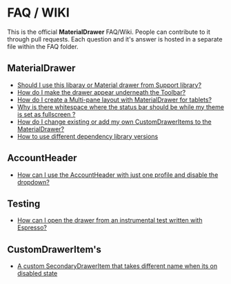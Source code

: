 # FAQ / WIKI

This is the official **MaterialDrawer** FAQ/Wiki. People can contribute to it through pull requests.
Each question and it's answer is hosted in a separate file within the FAQ folder.

## MaterialDrawer

* [Should I use this libaray or Material drawer from Support library?](FAQ/when_to_use_this_library.md)
* [How do I make the drawer appear underneath the Toolbar?](FAQ/howto_show_drawer_under_toolbar.md)
* [How do I create a Multi-pane layout with MaterialDrawer for tablets?](FAQ/howto_show_drawer_in_tablet_multipane.md)
* [Why is there whitespace where the status bar should be while my theme is set as fullscreen ?](FAQ/status_bar_whitespace.md)
* [How do I change existing or add my own CustomDrawerItems to the MaterialDrawer?](FAQ/howto_modify_add_custom_draweritems.md)
* [How to use different dependency library versions](FAQ/howto_use_different_sub_library_version.md)

## AccountHeader

* [How can I use the AccountHeader with just one profile and disable the dropdown?](FAQ/accountheader_single_profile_without_dropdown.md)

## Testing

* [How can I open the drawer from an instrumental test written with Espresso?](FAQ/opening-drawer-from-espresso.md)


## CustomDrawerItem's

* [A custom SecondaryDrawerItem that takes different name when its on disabled state](https://gist.github.com/AngleV/400377184386193c985d905bd97f2d40)
